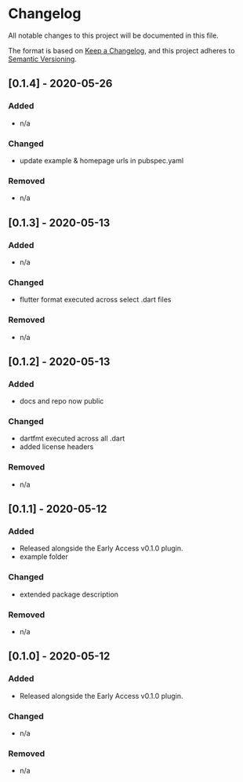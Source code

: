 # Changelog

All notable changes to this project will be documented in this file.

The format is based on [Keep a Changelog](https://keepachangelog.com/en/1.0.0/),
and this project adheres to [Semantic Versioning](https://semver.org/spec/v2.0.0.html).

## [0.1.4] - 2020-05-26

### Added
- n/a

### Changed

- update example & homepage urls in pubspec.yaml

### Removed

- n/a


## [0.1.3] - 2020-05-13

### Added
- n/a

### Changed

- flutter format executed across select .dart files

### Removed

- n/a

## [0.1.2] - 2020-05-13

### Added

- docs and repo now public

### Changed

- dartfmt executed across all .dart
- added license headers

### Removed

- n/a

## [0.1.1] - 2020-05-12

### Added

- Released alongside the Early Access v0.1.0 plugin.
- example folder

### Changed

- extended package description

### Removed

- n/a

## [0.1.0] - 2020-05-12

### Added

- Released alongside the Early Access v0.1.0 plugin.

### Changed

- n/a

### Removed

- n/a